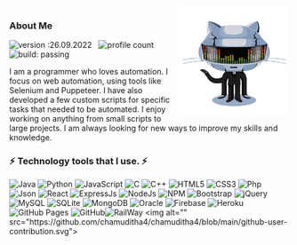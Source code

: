 

<img align="right" height="200" width="200" alt="GIF" src="https://github.com/chamuditha4/chamuditha4/blob/main/1564588418798.gif" />

### About Me ###

![version :26.09.2022](https://img.shields.io/badge/version-11.03.2023-informational) &nbsp;
![profile count](https://komarev.com/ghpvc/?username=chamuditha4&color=red)&nbsp;
![build: passing](https://img.shields.io/badge/build-passing-success)


I am a programmer who loves automation. I focus on web automation, using tools like Selenium and Puppeteer. I have also developed a few custom scripts for specific tasks that needed to be automated. I enjoy working on anything from small scripts to large projects. I am always looking for new ways to improve my skills and knowledge.


### ⚡ Technology tools that I use. ⚡  

![Java](https://img.shields.io/badge/Java-ED8B00?style=for-the-badge&logo=java&logoColor=white) ![Python](https://img.shields.io/badge/Python-3776AB?style=for-the-badge&logo=python&logoColor=white) ![JavaScript](https://img.shields.io/badge/JavaScript-323330?style=for-the-badge&logo=javascript&logoColor=F7DF1E) ![C](https://img.shields.io/badge/C-00599C?style=for-the-badge&logo=c&logoColor=white) ![C++](https://img.shields.io/badge/C%2B%2B-00599C?style=for-the-badge&logo=c%2B%2B&logoColor=white) ![HTML5](https://img.shields.io/badge/HTML5-E34F26?style=for-the-badge&logo=html5&logoColor=white) ![CSS3](https://img.shields.io/badge/CSS3-1572B6?style=for-the-badge&logo=css3&logoColor=white) ![Php](https://img.shields.io/badge/PHP-777BB4?style=for-the-badge&logo=php&logoColor=white) ![Json](https://img.shields.io/badge/json-5E5C5C?style=for-the-badge&logo=json&logoColor=white) ![React](https://img.shields.io/badge/React-20232A?style=for-the-badge&logo=react&logoColor=61DAFB)  ![ExpressJs](https://img.shields.io/badge/Express.js-000000?style=for-the-badge&logo=express&logoColor=white)  ![NodeJs](https://img.shields.io/badge/Node.js-339933?style=for-the-badge&logo=nodedotjs&logoColor=white) ![NPM](https://img.shields.io/badge/npm-CB3837?style=for-the-badge&logo=npm&logoColor=white) ![Bootstrap](https://img.shields.io/badge/Bootstrap-563D7C?style=for-the-badge&logo=bootstrap&logoColor=white) ![jQuery](https://img.shields.io/badge/jQuery-0769AD?style=for-the-badge&logo=jquery&logoColor=white) ![MySQL](https://img.shields.io/badge/MySQL-00000F?style=for-the-badge&logo=mysql&logoColor=white) ![SQLite](https://img.shields.io/badge/SQLite-07405E?style=for-the-badge&logo=sqlite&logoColor=white) ![MongoDB](https://img.shields.io/badge/MongoDB-4EA94B?style=for-the-badge&logo=mongodb&logoColor=white) ![Oracle](https://img.shields.io/badge/Oracle-F80000?style=for-the-badge&logo=oracle&logoColor=black) ![Firebase](https://img.shields.io/badge/firebase-ffca28?style=for-the-badge&logo=firebase&logoColor=black) ![Heroku](https://img.shields.io/badge/Heroku-430098?style=for-the-badge&logo=heroku&logoColor=white) ![GitHub Pages](https://img.shields.io/badge/GitHub%20Pages-%23327FC7.svg?style=for-the-badge&logo=github&logoColor=white) ![GitHub](https://img.shields.io/badge/GitHub-100000?style=for-the-badge&logo=github&logoColor=white)![RailWay]([https://img.shields.io/badge/GitHub-100000?style=for-the-badge&logo=github&logoColor=white](https://img.shields.io/badge/Railway-131415?style=for-the-badge&logo=railway&logoColor=white))
  <img alt="" src="https://github.com/chamuditha4/chamuditha4/blob/main/github-user-contribution.svg">
  
 
